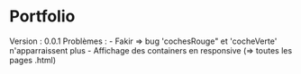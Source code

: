 # Portfolio
Version : 0.0.1
Problèmes : 
    - Fakir => bug 'cochesRouge" et 'cocheVerte' n'apparraissent plus
    - Affichage des containers en responsive (=> toutes les pages .html)
